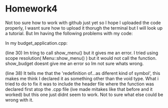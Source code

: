 # Homework4

Not too sure how to work with github just yet so I hope I uploaded the code properly, I wasnt sure how to upload it thorugh the terminal but I will look up a tutorial. But Im having the following problems with my code:

In my budget_application.cpp:

(line 30) Im tring to call show_menu() but it gives me an error.
I tried using scope resolution( Menu::show_menu() ) but it would not call the function. show_budget doesnt give me an error so Im not sure whats wrong.

(line 38) It tells me that the 'redefinition of...as diferent kind of symbol', this makes me think I declared it as something other than the void type. What i tried to do to fix it was to include the header file where the function was declared first atop the .cpp file (ive made mitakes like that before and it worked) but this one just didnt seem to work. Not to sure what else could be wrong with it.
